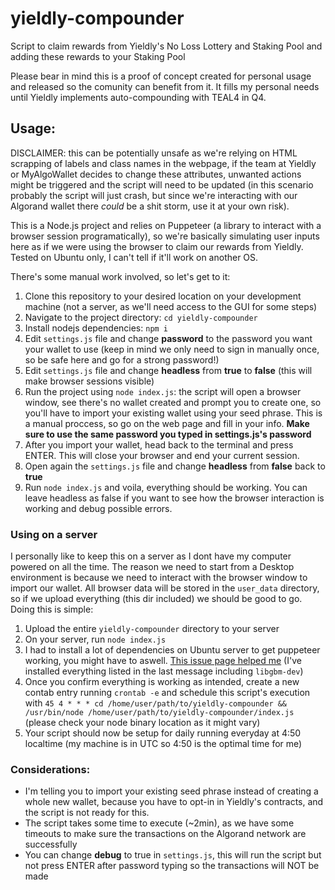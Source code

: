 # yieldly-compounder
Script to claim rewards from Yieldly's No Loss Lottery and Staking Pool and adding these rewards to your Staking Pool

Please bear in mind this is a proof of concept created for personal usage and released so the comunity can benefit from it. It fills my personal needs until Yieldly implements auto-compounding with TEAL4 in Q4.

## Usage:
DISCLAIMER: this can be potentially unsafe as we're relying on HTML scrapping of labels and class names in the webpage, if the team at Yieldly or MyAlgoWallet decides to change these attributes, unwanted actions might be triggered and the script will need to be updated (in this scenario probably the script will just crash, but since we're interacting with our Algorand wallet there *could* be a shit storm, use it at your own risk).

This is a Node.js project and relies on Puppeteer (a library to interact with a browser session programatically), so we're basically simulating user inputs here as if we were using the browser to claim our rewards from Yieldly. Tested on Ubuntu only, I can't tell if it'll work on another OS.

There's some manual work involved, so let's get to it:

1. Clone this repository to your desired location on your development machine (not a server, as we'll need access to the GUI for some steps)
2. Navigate to the project directory: `cd yieldly-compounder`
3. Install nodejs dependencies: `npm i`
4. Edit `settings.js` file and change **password** to the password you want your wallet to use (keep in mind we only need to sign in manually once, so be safe here and go for a strong password!)
5. Edit `settings.js` file and change **headless** from **true** to **false** (this will make browser sessions visible)
6. Run the project using `node index.js`: the script will open a browser window, see there's no wallet created and prompt you to create one, so you'll have to import your existing wallet using your seed phrase. This is a manual proccess, so go on the web page and fill in your info. **Make sure to use the same password you typed in settings.js's password**
7. After you import your wallet, head back to the terminal and press ENTER. This will close your browser and end your current session.
8. Open again the `settings.js` file and change **headless** from **false** back to **true**
9. Run `node index.js` and voila, everything should be working. You can leave headless as false if you want to see how the browser interaction is working and debug possible errors.

### Using on a server
I personally like to keep this on a server as I dont have my computer powered on all the time. The reason we need to start from a Desktop environment is because we need to interact with the browser window to import our wallet. All browser data will be stored in the `user_data` directory, so if we upload everything (this dir included) we should be good to go. Doing this is simple:
1. Upload the entire `yieldly-compounder` directory to your server
2. On your server, run `node index.js`
3. I had to install a lot of dependencies on Ubuntu server to get puppeteer working, you might have to aswell. [This issue page helped me]( https://github.com/puppeteer/puppeteer/issues/3443) (I've installed everything listed in the last message including `libgbm-dev`)
4. Once you confirm everything is working as intended, create a new contab entry running `crontab -e` and schedule this script's execution with `45 4 * * * cd /home/user/path/to/yieldly-compounder && /usr/bin/node /home/user/path/to/yieldly-compounder/index.js` (please check your node binary location as it might vary)
5. Your script should now be setup for daily running everyday at 4:50 localtime (my machine is in UTC so 4:50 is the optimal time for me)

### Considerations:
- I'm telling you to import your existing seed phrase instead of creating a whole new wallet, because you have to opt-in in Yieldly's contracts, and the script is not ready for this.
- The script takes some time to execute (~2min), as we have some timeouts to make sure the transactions on the Algorand network are successfully
- You can change **debug** to true in `settings.js`, this will run the script but not press ENTER after password typing so the transactions will NOT be made
